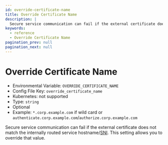 ```yaml
---
id: override-certificate-name
title: Override Certificate Name
description: |
  Secure service communication can fail if the external certificate does not match the internally routed service hostname/SNI.
keywords:
  - reference
  - Override Certificate Name
pagination_prev: null
pagination_next: null
---
```


# Override Certificate Name

- Environmental Variable: `OVERRIDE_CERTIFICATE_NAME`
- Config File Key: `override_certificate_name`
- Kubernetes: not supported
- Type: `string`
- Optional
- Example: `*.corp.example.com` if wild card or `authenticate.corp.example.com`/`authorize.corp.example.com`

Secure service communication can fail if the external certificate does not match the internally routed service hostname/[SNI](https://en.wikipedia.org/wiki/Server_Name_Indication). This setting allows you to override that value.
